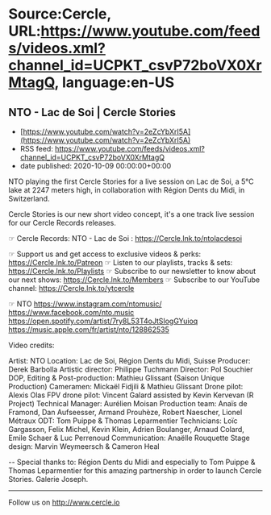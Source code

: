 # Source:Cercle, URL:https://www.youtube.com/feeds/videos.xml?channel_id=UCPKT_csvP72boVX0XrMtagQ, language:en-US

## NTO - Lac de Soi | Cercle Stories
 - [https://www.youtube.com/watch?v=2eZcYbXrI5A](https://www.youtube.com/watch?v=2eZcYbXrI5A)
 - RSS feed: https://www.youtube.com/feeds/videos.xml?channel_id=UCPKT_csvP72boVX0XrMtagQ
 - date published: 2020-10-09 00:00:00+00:00

NTO playing the first Cercle Stories for a live session on Lac de Soi, a 5°C lake at 2247 meters high, in collaboration with Région Dents du Midi, in Switzerland. 

Cercle Stories is our new short video concept, it's a one track live session for our Cercle Records releases. 

☞ Cercle Records: 
NTO - Lac de Soi : https://Cercle.lnk.to/ntolacdesoi

☞ Support us and get access to exclusive videos & perks: https://Cercle.lnk.to/Patreon
☞ Listen to our playlists, tracks & sets: https://Cercle.lnk.to/Playlists
☞ Subscribe to our newsletter to know about our next shows: https://Cercle.lnk.to/Members
☞ Subscribe to our YouTube channel: https://Cercle.lnk.to/ytcercle

☞ NTO
https://www.instagram.com/ntomusic/
https://www.facebook.com/nto.music
https://open.spotify.com/artist/7ry8L53T4oJtSIogGYuioq
https://music.apple.com/fr/artist/nto/128862535

Video credits:

Artist: NTO
Location: Lac de Soi, Région Dents du Midi, Suisse
Producer: Derek Barbolla
Artistic director: Philippe Tuchmann
Director: Pol Souchier
DOP, Editing & Post-production: Mathieu Glissant (Saison Unique Production)
Cameramen: Mickaël Fidjili & Mathieu Glissant
Drone pilot: Alexis Olas
FPV drone pilot: Vincent Galard assisted by Kevin Kervevan (R Project)
Technical Manager: Aurélien Moisan
Production team: Anaïs de Framond, Dan Aufseesser, Armand Prouhèze, Robert Naescher, Lionel Métraux
ODT: Tom Puippe & Thomas Leparmentier
Technicians: Loïc Gargasson, Felix Michel, Kevin Klein, Adrien Boulanger, Arnaud Colard, Emile Schaer & Luc Perrenoud
Communication: Anaëlle Rouquette
Stage design: Marvin Weymeersch & Cameron Heal

--
Special thanks to:
Région Dents du Midi and especially to Tom Puippe & Thomas Leparmentier for this amazing partnership in order to launch Cercle Stories. 
Galerie Joseph. 

______

Follow us on http://www.cercle.io

